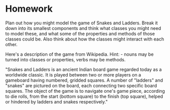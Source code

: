 # Homework 

Plan out how you might model the game of Snakes and Ladders. Break it down into its smallest components and think what classes you might need to model these, and what some of the properties and methods of those classes could be. Also think about how the classes might interact with each other. 

Here's a description of the game from Wikipedia. Hint: - nouns may be turned into classes or properties, verbs may be methods. 

"Snakes and Ladders is an ancient Indian board game regarded today as a worldwide classic. It is played between two or more players on a gameboard having numbered, gridded squares. A number of "ladders" and "snakes" are pictured on the board, each connecting two specific board squares. The object of the game is to navigate one's game piece, according to die rolls, from the start (bottom square) to the finish (top square), helped or hindered by ladders and snakes respectively."

